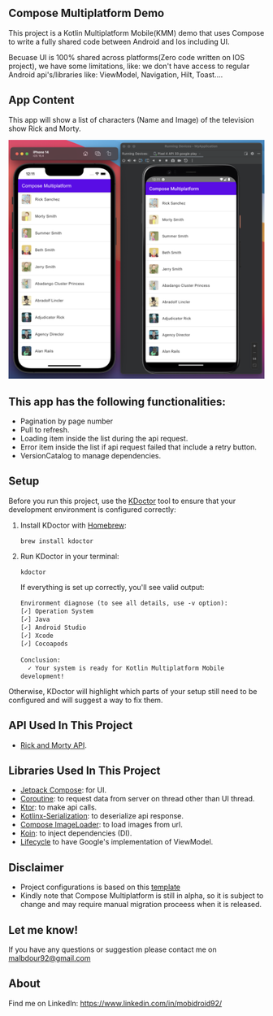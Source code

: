 ## Compose Multiplatform Demo
This project is a Kotlin Multiplatform Mobile(KMM) demo that uses Compose to write a fully shared code between Android and Ios including UI.

Becuase UI is 100% shared across platforms(Zero code written on IOS project), we have some limitations, like: we don't have access to regular Android api's/libraries like: ViewModel, Navigation, Hilt, Toast....

## App Content
This app will show a list of characters (Name and Image) of the television show Rick and Morty. 

![](Screenshot.png)

## This app has the following functionalities:
- Pagination by page number
- Pull to refresh.
- Loading item inside the list during the api request.
- Error item inside the list if api request failed that include a retry button.
- VersionCatalog to manage dependencies.


## Setup
Before you run this project, use the [KDoctor](https://github.com/Kotlin/kdoctor) tool to ensure that your development environment is configured correctly:

1. Install KDoctor with [Homebrew](https://brew.sh/):

    ```text
    brew install kdoctor
    ```

2. Run KDoctor in your terminal:

    ```text
    kdoctor
    ```

   If everything is set up correctly, you'll see valid output:

   ```text
   Environment diagnose (to see all details, use -v option):
   [✓] Operation System
   [✓] Java
   [✓] Android Studio
   [✓] Xcode
   [✓] Cocoapods
   
   Conclusion:
     ✓ Your system is ready for Kotlin Multiplatform Mobile development!
   ```

Otherwise, KDoctor will highlight which parts of your setup still need to be configured and will suggest a way to fix them.

## API Used In This Project
- [Rick and Morty API](https://rickandmortyapi.com/).

## Libraries Used In This Project
- [Jetpack Compose](https://developer.android.com/jetpack/compose): for UI.
- [Coroutine](https://github.com/Kotlin/kotlinx.coroutines): to request data from server on thread other than UI thread. 
- [Ktor](https://ktor.io/docs/getting-started-ktor-client.html): to make api calls.
- [Kotlinx-Serialization](https://github.com/Kotlin/kotlinx.serialization): to deserialize api response. 
- [Compose ImageLoader](https://github.com/qdsfdhvh/compose-imageloader): to load images from url.
- [Koin](https://github.com/InsertKoinIO/koin): to inject dependencies (DI).
- [Lifecycle](https://developer.android.com/jetpack/androidx/releases/lifecycle) to have Google's implementation of ViewModel.

## Disclaimer
- Project configurations is based on this [template](https://github.com/JetBrains/compose-multiplatform-ios-android-template#readme)
- Kindly note that Compose Multiplatform is still in alpha, so it is subject to change and may require manual migration proceess when it is released.

## Let me know!
If you have any questions or suggestion please contact me on malbdour92@gmail.com

## About
Find me on LinkedIn: https://www.linkedin.com/in/mobidroid92/
